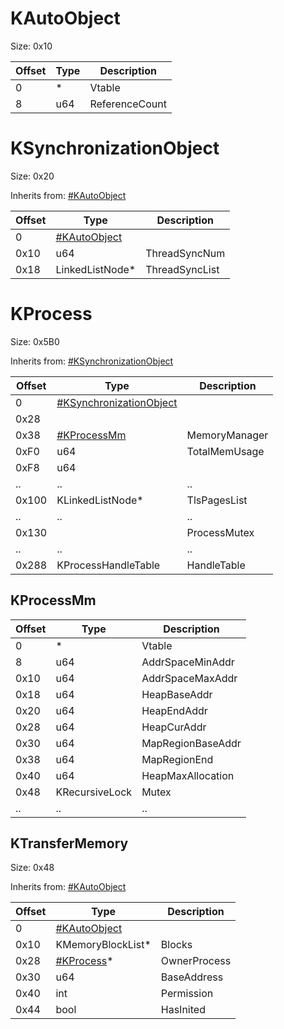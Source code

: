 # KAutoObject

Size: 0x10

| Offset | Type | Description    |
| ------ | ---- | -------------- |
| 0      | \*   | Vtable         |
| 8      | u64  | ReferenceCount |

# KSynchronizationObject

Size: 0x20

Inherits from: [\#KAutoObject](#KAutoObject "wikilink")

| Offset | Type                                     | Description    |
| ------ | ---------------------------------------- | -------------- |
| 0      | [\#KAutoObject](#KAutoObject "wikilink") |                |
| 0x10   | u64                                      | ThreadSyncNum  |
| 0x18   | LinkedListNode\*                         | ThreadSyncList |

# KProcess

Size: 0x5B0

Inherits from:
[\#KSynchronizationObject](#KSynchronizationObject "wikilink")

| Offset | Type                                                           | Description   |
| ------ | -------------------------------------------------------------- | ------------- |
| 0      | [\#KSynchronizationObject](#KSynchronizationObject "wikilink") |               |
| 0x28   |                                                                |               |
| 0x38   | [\#KProcessMm](#KProcessMm "wikilink")                         | MemoryManager |
| 0xF0   | u64                                                            | TotalMemUsage |
| 0xF8   | u64                                                            |               |
| ..     | ..                                                             | ..            |
| 0x100  | KLinkedListNode\*                                              | TlsPagesList  |
| ..     | ..                                                             | ..            |
| 0x130  |                                                                | ProcessMutex  |
| ..     | ..                                                             | ..            |
| 0x288  | KProcessHandleTable                                            | HandleTable   |

## KProcessMm

| Offset | Type           | Description       |
| ------ | -------------- | ----------------- |
| 0      | \*             | Vtable            |
| 8      | u64            | AddrSpaceMinAddr  |
| 0x10   | u64            | AddrSpaceMaxAddr  |
| 0x18   | u64            | HeapBaseAddr      |
| 0x20   | u64            | HeapEndAddr       |
| 0x28   | u64            | HeapCurAddr       |
| 0x30   | u64            | MapRegionBaseAddr |
| 0x38   | u64            | MapRegionEnd      |
| 0x40   | u64            | HeapMaxAllocation |
| 0x48   | KRecursiveLock | Mutex             |
| ..     | ..             | ..                |

## KTransferMemory

Size: 0x48

Inherits from: [\#KAutoObject](#KAutoObject "wikilink")

| Offset | Type                                     | Description  |
| ------ | ---------------------------------------- | ------------ |
| 0      | [\#KAutoObject](#KAutoObject "wikilink") |              |
| 0x10   | KMemoryBlockList\*                       | Blocks       |
| 0x28   | [\#KProcess](#KProcess "wikilink")\*     | OwnerProcess |
| 0x30   | u64                                      | BaseAddress  |
| 0x40   | int                                      | Permission   |
| 0x44   | bool                                     | HasInited    |
